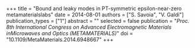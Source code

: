 +++
title = "Bound and leaky modes in PT-symmetric epsilon-near-zero metamaterialslabs"
date = 2014-08-01
authors = ["S. Savoia", "V. Galdi"]
publication_types = ["1"]
abstract = ""
selected = false
publication = "*Proc. 8th International Congress on Advanced Electromagnetic Materials inMicrowaves and Optics (METAMATERIALS)*"
doi = "10.1109/MetaMaterials.2014.6948667"
+++

